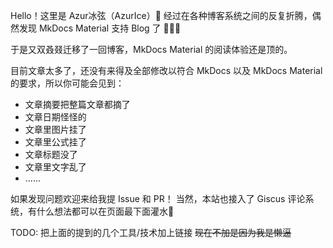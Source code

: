 Hello！这里是 Azur冰弦（AzurIce）🥰
经过在各种博客系统之间的反复折腾，偶然发现 MkDocs Material 支持 Blog 了 🎉🎉🎉

于是又双叒叕迁移了一回博客，MkDocs Material 的阅读体验还是顶的。

目前文章太多了，还没有来得及全部修改以符合 MkDocs 以及 MkDocs Material 的要求，所以你可能会见到：

- 文章摘要把整篇文章都摘了
- 文章日期怪怪的
- 文章里图片挂了
- 文章里公式挂了
- 文章标题没了
- 文章里文字乱了
- ......

如果发现问题欢迎来给我提 Issue 和 PR！
当然，本站也接入了 Giscus 评论系统，有什么想法都可以在页面最下面灌水🥳

TODO: 把上面的提到的几个工具/技术加上链接
~~现在不加是因为我是懒逼~~

